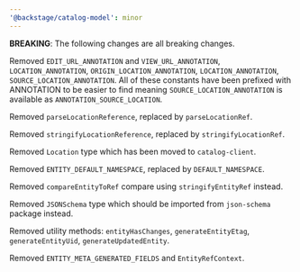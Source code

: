 ```yaml
---
'@backstage/catalog-model': minor
---
```


**BREAKING**: The following changes are all breaking changes.

Removed `EDIT_URL_ANNOTATION` and `VIEW_URL_ANNOTATION`, `LOCATION_ANNOTATION`, `ORIGIN_LOCATION_ANNOTATION`, `LOCATION_ANNOTATION`, `SOURCE_LOCATION_ANNOTATION`. All of these constants have been prefixed with ANNOTATION to be easier to find meaning `SOURCE_LOCATION_ANNOTATION` is available as `ANNOTATION_SOURCE_LOCATION`.

Removed `parseLocationReference`, replaced by `parseLocationRef`.

Removed `stringifyLocationReference`, replaced by `stringifyLocationRef`.

Removed `Location` type which has been moved to `catalog-client`.

Removed `ENTITY_DEFAULT_NAMESPACE`, replaced by `DEFAULT_NAMESPACE`.

Removed `compareEntityToRef` compare using `stringifyEntityRef` instead.

Removed `JSONSchema` type which should be imported from `json-schema` package instead.

Removed utility methods: `entityHasChanges`, `generateEntityEtag`, `generateEntityUid`, `generateUpdatedEntity`.

Removed `ENTITY_META_GENERATED_FIELDS` and `EntityRefContext`.

